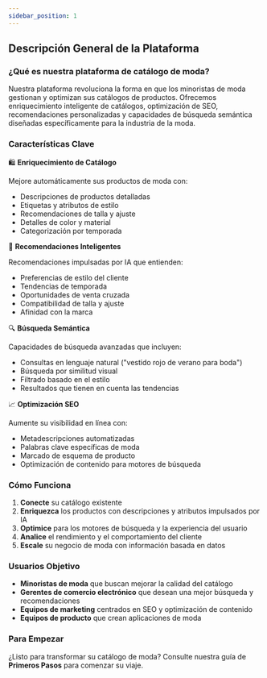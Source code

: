 ```yaml
---
sidebar_position: 1
---
```


## Descripción General de la Plataforma

### ¿Qué es nuestra plataforma de catálogo de moda?

Nuestra plataforma revoluciona la forma en que los minoristas de moda gestionan y optimizan sus catálogos de productos. Ofrecemos enriquecimiento inteligente de catálogos, optimización de SEO, recomendaciones personalizadas y capacidades de búsqueda semántica diseñadas específicamente para la industria de la moda.

### Características Clave

🛍️ **Enriquecimiento de Catálogo**

Mejore automáticamente sus productos de moda con:
* Descripciones de productos detalladas
* Etiquetas y atributos de estilo
* Recomendaciones de talla y ajuste
* Detalles de color y material
* Categorización por temporada

🎯 **Recomendaciones Inteligentes**

Recomendaciones impulsadas por IA que entienden:
* Preferencias de estilo del cliente
* Tendencias de temporada
* Oportunidades de venta cruzada
* Compatibilidad de talla y ajuste
* Afinidad con la marca

🔍 **Búsqueda Semántica**

Capacidades de búsqueda avanzadas que incluyen:
* Consultas en lenguaje natural ("vestido rojo de verano para boda")
* Búsqueda por similitud visual
* Filtrado basado en el estilo
* Resultados que tienen en cuenta las tendencias

📈 **Optimización SEO**

Aumente su visibilidad en línea con:
* Metadescripciones automatizadas
* Palabras clave específicas de moda
* Marcado de esquema de producto
* Optimización de contenido para motores de búsqueda

### Cómo Funciona

1.  **Conecte** su catálogo existente
2.  **Enriquezca** los productos con descripciones y atributos impulsados por IA
3.  **Optimice** para los motores de búsqueda y la experiencia del usuario
4.  **Analice** el rendimiento y el comportamiento del cliente
5.  **Escale** su negocio de moda con información basada en datos

### Usuarios Objetivo

* **Minoristas de moda** que buscan mejorar la calidad del catálogo
* **Gerentes de comercio electrónico** que desean una mejor búsqueda y recomendaciones
* **Equipos de marketing** centrados en SEO y optimización de contenido
* **Equipos de producto** que crean aplicaciones de moda

### Para Empezar

¿Listo para transformar su catálogo de moda? Consulte nuestra guía de **Primeros Pasos** para comenzar su viaje.